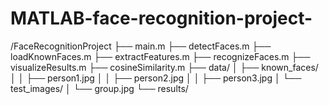# MATLAB-face-recognition-project-

/FaceRecognitionProject
├── main.m
├── detectFaces.m
├── loadKnownFaces.m
├── extractFeatures.m
├── recognizeFaces.m
├── visualizeResults.m
├── cosineSimilarity.m
├── data/
│   ├── known_faces/
│   │   ├── person1.jpg
│   │   ├── person2.jpg
│   │   ├── person3.jpg
│   └── test_images/
│       └── group.jpg
└── results/
